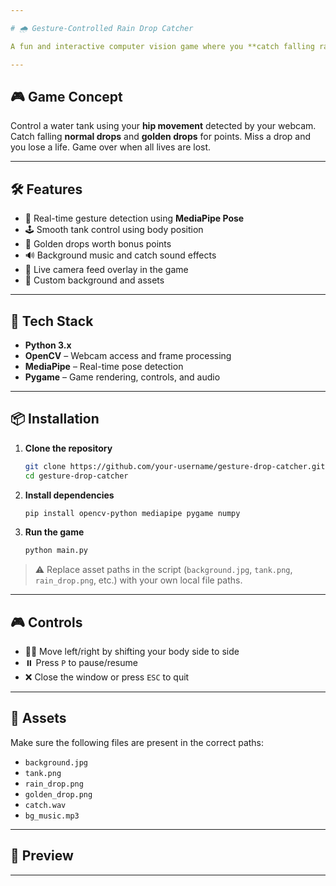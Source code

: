 ```yaml
---

# 🌧️ Gesture-Controlled Rain Drop Catcher

A fun and interactive computer vision game where you **catch falling raindrops using body movements**! This project uses **MediaPipe**, **OpenCV**, and **Pygame** to detect your gestures and control the game in real time.

---
```


## 🎮 Game Concept

Control a water tank using your **hip movement** detected by your webcam. Catch falling **normal drops** and **golden drops** for points. Miss a drop and you lose a life. Game over when all lives are lost.

---

## 🛠️ Features

- 🎥 Real-time gesture detection using **MediaPipe Pose**
- 🕹️ Smooth tank control using body position
- 🌟 Golden drops worth bonus points
- 🔊 Background music and catch sound effects
- 📸 Live camera feed overlay in the game
- 🎨 Custom background and assets

---

## 🧰 Tech Stack

- **Python 3.x**
- **OpenCV** – Webcam access and frame processing
- **MediaPipe** – Real-time pose detection
- **Pygame** – Game rendering, controls, and audio

---

## 📦 Installation

1. **Clone the repository**
   ```bash
   git clone https://github.com/your-username/gesture-drop-catcher.git
   cd gesture-drop-catcher
   ```

2. **Install dependencies**
   ```bash
   pip install opencv-python mediapipe pygame numpy
   ```

3. **Run the game**
   ```bash
   python main.py
   ```

> ⚠️ Replace asset paths in the script (`background.jpg`, `tank.png`, `rain_drop.png`, etc.) with your own local file paths.

---

## 🎮 Controls

- 🧍‍♂️ Move left/right by shifting your body side to side
- ⏸️ Press `P` to pause/resume
- ❌ Close the window or press `ESC` to quit

---

## 📁 Assets

Make sure the following files are present in the correct paths:
- `background.jpg`
- `tank.png`
- `rain_drop.png`
- `golden_drop.png`
- `catch.wav`
- `bg_music.mp3`


---

## 📸 Preview





---

